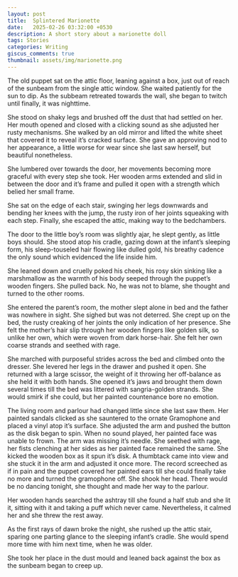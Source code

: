 ```yaml
---
layout: post
title:  Splintered Marionette
date:   2025-02-26 03:32:00 +0530
description: A short story about a marionette doll
tags: Stories
categories: Writing
giscus_comments: true
thumbnail: assets/img/marionette.png
---
```


The old puppet sat on the attic floor, leaning against a box, just out of reach of the sunbeam from the single attic window. She waited patiently for the sun to dip. As the subbeam retreated towards the wall, she began to twitch until finally, it was nighttime.

She stood on shaky legs and brushed off the dust that had settled on her. Her mouth opened and closed with a clicking sound as she adjusted her rusty mechanisms. She walked by an old mirror and lifted the white sheet that covered it to reveal it’s cracked surface. She gave an approving nod to her appearance, a little worse for wear since she last saw herself, but beautiful nonetheless. 

She lumbered over towards the door, her movements becoming more graceful with every step she took. Her wooden arms extended and slid in between the door and it’s frame and pulled it open with a strength which belied her small frame. 

She sat on the edge of each stair, swinging her legs downwards and bending her knees with the jump, the rusty iron of her joints squeaking with each step. Finally, she escaped the attic, making way to the bedchambers. 

The door to the little boy’s room was slightly ajar, he slept gently, as little boys should. She stood atop his cradle, gazing down at the infant’s sleeping form, his sleep-touseled hair flowing like dulled gold, his breathy cadence the only sound which evidenced the life inside him. 

She leaned down and cruelly poked his cheek, his rosy skin sinking like a marshmallow as the warmth of his body seeped through the puppet’s wooden fingers. She pulled back. No, he was not to blame, she thought and turned to the other rooms.

She entered the parent’s room, the mother slept alone in bed and the father was nowhere in sight. She sighed but was not deterred. She crept up on the bed, the rusty creaking of her joints the only indication of her presence. She felt the mother’s hair slip through her wooden fingers like golden silk, so unlike her own, which were woven from dark horse-hair. She felt her own coarse strands and seethed with rage. 

She marched with purposeful strides across the bed and climbed onto the dresser. She levered her legs in the drawer and pushed it open. She returned with a large scissor, the weight of it throwing her off-balance as she held it with both hands. She opened it’s jaws and brought them down several times till the bed was littered with sangria-golden strands. She would smirk if she could, but her painted countenance bore no emotion.

The living room and parlour had changed little since she last saw them. Her painted sandals clicked as she sauntered to the ornate Gramophone and placed a vinyl atop it’s surface. She adjusted the arm and pushed the button as the disk began to spin. When no sound played, her painted face was unable to frown. 
The arm was missing it’s needle. She seethed with rage, her fists clenching at her sides as her painted face remained the same. She kicked the wooden box as it spun it’s disk. A thumbtack came into view and she stuck it in the arm and adjusted it once more. The record screeched as if in pain and the puppet covered her painted ears till she could finally take no more and turned the gramophone off. She shook her head. There would be no dancing tonight, she thought and made her way to the parlour.

Her wooden hands searched the ashtray till she found a half stub and she lit it, sitting with it and taking a puff which never came. Nevertheless, it calmed her and she threw the rest away. 

As the first rays of dawn broke the night, she rushed up the attic stair, sparing one parting glance to the sleeping infant’s cradle. She would spend more time with him next time, when he was older. 

She took her place in the dust mould and leaned back against the box as the sunbeam began to creep up.